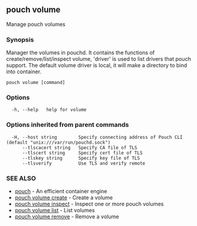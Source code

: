 ## pouch volume

Manage pouch volumes

### Synopsis

Manager the volumes in pouchd. It contains the functions of create/remove/list/inspect volume, 'driver' is used to list drivers that pouch support. The default volume driver is local, it will make a directory to bind into container.

```
pouch volume [command]
```

### Options

```
  -h, --help   help for volume
```

### Options inherited from parent commands

```
  -H, --host string        Specify connecting address of Pouch CLI (default "unix:///var/run/pouchd.sock")
      --tlscacert string   Specify CA file of TLS
      --tlscert string     Specify cert file of TLS
      --tlskey string      Specify key file of TLS
      --tlsverify          Use TLS and verify remote
```

### SEE ALSO

* [pouch](pouch.md)	 - An efficient container engine
* [pouch volume create](pouch_volume_create.md)	 - Create a volume
* [pouch volume inspect](pouch_volume_inspect.md)	 - Inspect one or more pouch volumes
* [pouch volume list](pouch_volume_list.md)	 - List volumes
* [pouch volume remove](pouch_volume_remove.md)	 - Remove a volume

